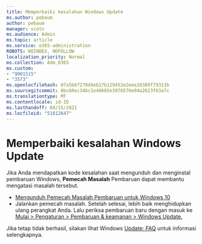```yaml
---
title: Memperbaiki kesalahan Windows Update
ms.author: pebaum
author: pebaum
manager: scotv
ms.audience: Admin
ms.topic: article
ms.service: o365-administration
ROBOTS: NOINDEX, NOFOLLOW
localization_priority: Normal
ms.collection: Adm_O365
ms.custom:
- "9001515"
- "3573"
ms.openlocfilehash: 07a5b67270d4eb17b129452e2eee28389f79313b
ms.sourcegitcommit: 8bc60ec34bc1e40685e3976576e04a2623f63a7c
ms.translationtype: MT
ms.contentlocale: id-ID
ms.lasthandoff: 04/15/2021
ms.locfileid: "51812647"
---
```

# <a name="fix-windows-update-errors"></a>Memperbaiki kesalahan Windows Update

Jika Anda mendapatkan kode kesalahan saat mengunduh dan menginstal pembaruan Windows, **Pemecah Masalah** Pembaruan dapat membantu mengatasi masalah tersebut.

- [Mengunduh Pemecah Masalah Pembaruan untuk Windows 10](https://support.microsoft.com/help/4027322/windows-update-troubleshooter)
- Jalankan pemecah masalah. Setelah selesai, lebih baik menghidupkan ulang perangkat Anda. Lalu periksa pembaruan baru dengan masuk ke [Mulai > Pengaturan > Pembaruan & keamanan > Windows Update.](ms-settings:windowsupdate)

Jika tetap tidak berhasil, silakan lihat Windows [Update: FAQ](https://support.microsoft.com/help/12373/windows-update-faq) untuk informasi selengkapnya.
